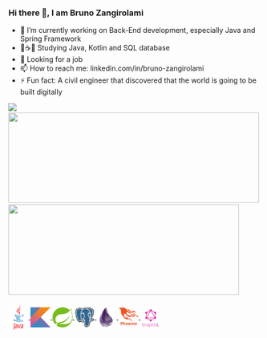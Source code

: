 ### Hi there 👋, I am Bruno Zangirolami

- 🔭 I’m currently working on Back-End development, especially Java and Spring Framework
- 🤯☕🤓 Studying Java, Kotlin and SQL database 
- 🤔 Looking for a job
- 📫 How to reach me: linkedin.com/in/bruno-zangirolami
- ⚡ Fun fact: A civil engineer that discovered that the world is going to be built digitally


<div>
  <a href="https://github.com/bzangi">
  <img height="170em" src="https://github-readme-stats.vercel.app/api?username=bzangi&show_icons=true&theme=merko&include_all_commits=true&count_private=true&hide_border=true"/>
  <img height="180em" width="500em" src="https://github-readme-stats.vercel.app/api/top-langs/?username=bzangi&layout=compact&langs_count=7&theme=merko&hide_border=true&hide=javascript,html,css"/>
</div>
  <div> 
    <img height="180em" width="460em" src="https://github-readme-stats.vercel.app/api/wakatime?username=@bzangi&layout=compact&range=all_time&theme=merko&hide_border=true"/> 
</div>
  
<div style="display: inline_block"><br>
  <img align="center" alt="Bruno-Java" height="50" width="40" src="https://raw.githubusercontent.com/devicons/devicon/master/icons/java/java-original-wordmark.svg">
  <img align="center" alt="Bruno-Kotlin" height="40" width="40" src="https://raw.githubusercontent.com/devicons/devicon/master/icons/kotlin/kotlin-original.svg">
  <img align="center" alt="Bruno-Java" height="40" width="40" src="https://raw.githubusercontent.com/devicons/devicon/master/icons/spring/spring-original.svg">
  <img align="center" alt="Bruno-PostgreSQL" height="40" width="40" src="https://raw.githubusercontent.com/devicons/devicon/master/icons/postgresql/postgresql-original.svg">
  <img align="center" alt="Bruno-Elixir" height="40" width="40" src="https://raw.githubusercontent.com/devicons/devicon/master/icons/elixir/elixir-original.svg">
  <img align="center" alt="Bruno-Phx" height="40" width="40" src="https://raw.githubusercontent.com/devicons/devicon/master/icons/phoenix/phoenix-original-wordmark.svg">
  <img align="center" alt="Bruno-Graphql" height="40" width="40" src="https://raw.githubusercontent.com/devicons/devicon/master/icons/graphql/graphql-plain-wordmark.svg">
</div>
  
